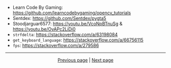 - Learn Code By Gaming: <https://github.com/learncodebygaming/opencv_tutorials>
- Sentdex: <https://github.com/Sentdex/pygta5>
- Stoodjarguar6577: <https://youtu.be/VcoNpBTnuSg> & <https://youtu.be/OvAPc2LiDi0>
- `strfdelta`: <https://stackoverflow.com/a/63198084>
- `get_keyboard_language`: <https://stackoverflow.com/a/66756115>
- `fps`: <https://stackoverflow.com/a/279586>

<hr>

<div align="center">
<a href="https://github.com/kevingrillet/Py-ForzaHorizon5-Tools/wiki/Get-Started">Previous page</a>
|
<a href="https://github.com/kevingrillet/Py-ForzaHorizon5-Tools/wiki/Contribute">Next page</a>
</div>
